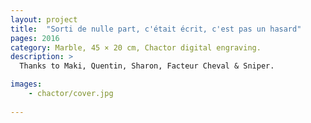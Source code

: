 ```yaml
---
layout: project
title:  "Sorti de nulle part, c'était écrit, c'est pas un hasard"
pages: 2016
category: Marble, 45 × 20 cm, Chactor digital engraving.
description: >
  Thanks to Maki, Quentin, Sharon, Facteur Cheval & Sniper.

images:
    - chactor/cover.jpg
    
---
```

